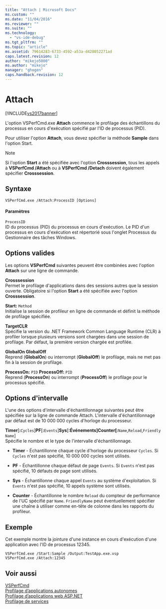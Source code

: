 ```yaml
---
title: "Attach | Microsoft Docs"
ms.custom: ""
ms.date: "11/04/2016"
ms.reviewer: ""
ms.suite: ""
ms.technology: 
  - "vs-ide-debug"
ms.tgt_pltfrm: ""
ms.topic: "article"
ms.assetid: 79614283-6733-4592-a53a-d428052271ad
caps.latest.revision: 12
author: "mikejo5000"
ms.author: "mikejo"
manager: "ghogen"
caps.handback.revision: 12
---
```

# Attach
[!INCLUDE[vs2017banner](../code-quality/includes/vs2017banner.md)]

L'option VSPerfCmd.exe **Attach** commence le profilage des échantillons du processus en cours d'exécution spécifié par l'ID de processus \(PID\).  
  
 Pour utiliser l'option **Attach**, vous devez spécifier la méthode **Sample** dans l'option Start.  
  
> [!NOTE]
>  Si l'option **Start** a été spécifiée avec l'option **Crosssession**, tous les appels à **VSPerfCmd \/Attach** ou à **VSPerfCmd \/Detach** doivent également spécifier **Crosssession**.  
  
## Syntaxe  
  
```  
VSPerfCmd.exe /Attach:ProcessID [Options]  
```  
  
#### Paramètres  
 `ProcessID`  
 ID du processus \(PID\) du processus en cours d'exécution.  Le PID d'un processus en cours d'exécution est répertorié sous l'onglet Processus du Gestionnaire des tâches Windows.  
  
## Options valides  
 Les options **VSPerfCmd** suivantes peuvent être combinées avec l'option **Attach** sur une ligne de commande.  
  
 **Crosssession**  
 Permet le profilage d'applications dans des sessions autres que la session ouverte.  Obligatoire si l'option **Start** a été spécifiée avec l'option **Crosssession**.  
  
 **Start:** `Method`  
 Initialise la session de profileur en ligne de commande et définit la méthode de profilage spécifiée.  
  
 **TargetCLR**  
 Spécifie la version du .NET Framework Common Language Runtime \(CLR\) à profiler lorsque plusieurs versions sont chargées dans une session de profilage.  Par défaut, la première version chargée est profilée.  
  
 **GlobalOn GlobalOff**  
 Reprend \(**GlobalOn**\) ou interrompt \(**GlobalOff**\) le profilage, mais ne met pas fin à la session de profilage.  
  
 **ProcessOn:** `PID` **ProcessOff:** `PID`  
 Reprend \(**ProcessOn**\) ou interrompt \(**ProcessOff**\) le profilage pour le processus spécifié.  
  
## Options d'intervalle  
 L'une des options d'intervalle d'échantillonnage suivantes peut être spécifiée sur la ligne de commande Attach.  L'intervalle d'échantillonnage par défaut est de 10 000 000 cycles d'horloge du processeur.  
  
 **Timer**\[**:**`Cycles`\]**PF**\[**:**`Events`\]**Sys**\[**:**Événements\]**Counter**\[**:**`Name`,`Reload`,`FriendlyName`\]  
 Spécifie le nombre et le type de l'intervalle d'échantillonnage.  
  
-   **Timer** \- Échantillonne chaque cycle d'horloge du processeur `Cycles`.  Si `Cycles` n'est pas spécifié, 10 000 000 cycles sont utilisés.  
  
-   **PF** \- Échantillonne chaque défaut de page `Events`.  Si `Events` n'est pas spécifié, 10 défauts de page sont utilisés.  
  
-   **Sys** \- Échantillonne chaque appel `Events` au système d'exploitation.  Si `Events` n'est pas spécifié, 10 appels système sont utilisés.  
  
-   **Counter** \- Échantillonne le nombre `Reload` du compteur de performance de l'UC spécifié par `Name`.  `FriendlyName` peut éventuellement spécifier une chaîne à utiliser comme en\-tête de colonne dans les rapports du profileur.  
  
## Exemple  
 Cet exemple montre la jointure d'une instance en cours d'exécution d'une application avec l'ID de processus  12345.  
  
```  
VSPerfCmd.exe /Start:Sample /Output:TestApp.exe.vsp  
VSPerfCmd.exe /Attach:12345  
```  
  
## Voir aussi  
 [VSPerfCmd](../profiling/vsperfcmd.md)   
 [Profilage d’applications autonomes](../profiling/command-line-profiling-of-stand-alone-applications.md)   
 [Profilage d’applications web ASP.NET](../profiling/command-line-profiling-of-aspnet-web-applications.md)   
 [Profilage de services](../profiling/command-line-profiling-of-services.md)